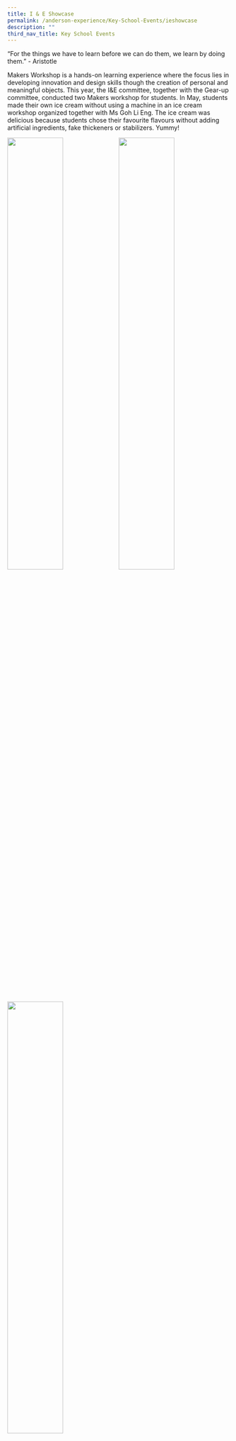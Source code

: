 ```yaml
---
title: I & E Showcase
permalink: /anderson-experience/Key-School-Events/ieshowcase
description: ""
third_nav_title: Key School Events
---
```

“For the things we have to learn before we can do them, we learn by doing them.” - Aristotle

Makers Workshop is a hands-on learning experience where the focus lies in developing innovation and design skills though the creation of personal and meaningful objects. This year, the I&E committee, together with the Gear-up committee, conducted two Makers workshop for students. In May, students made their own ice cream without using a machine in an ice cream workshop organized together with Ms Goh Li Eng. The ice cream was delicious because students chose their favourite flavours without adding artificial ingredients, fake thickeners or stabilizers. Yummy!

<img src="/images/I_E_pic1.png" 
     style="width:50%">
<img src="/images/I_E_pic2.png" 
     style="width:50%; float:right;">
<img src="/images/I_E_pic3.png" 
     style="width:50%">
<img src="/images/I_E_pic4.png" 
     style="width:50%">

In September, students designed and assembled solar-powered Lego car in this Makers Workshop. They competed among groups to see whose car was the fastest.

<img src="/images/I_E_pic5.png" 
     style="width:50%"><img src="/images/I_E_pic6.png" 
     style="width:50%;float:right;"><img src="/images/I_E_pic7.png" 
     style="width:50%"><img src="/images/I_E_pic8.png" 
     style="width:50%"><img src="/images/I_E_pic9.png" 
     style="width:50%">
		 
**Secondary 1 - IPW Projects**

Secondary 1 students presenting their IPW projects online via Zoom 

![](/images/Sec1_IPW_zoom1.jpeg)
![](/images/Sec1_IPW_zoom2.jpeg)
![](/images/Sec1_IPW_zoom3%20(1).jpeg)
![](/images/Sec1_IPW_zoom4.jpeg)

Secondary 1 students IPW slides:

[IPW 1](https://andersonsec.moe.edu.sg/qql/slot/u202/The%20Anderson%20Experience/I%20&%20E%20Showcase/IPW%201.pdf)

[IPW 2](https://andersonsec.moe.edu.sg/qql/slot/u202/The%20Anderson%20Experience/I%20&%20E%20Showcase/IPW%202.pdf)

[IPW 3](https://andersonsec.moe.edu.sg/qql/slot/u202/The%20Anderson%20Experience/I%20&%20E%20Showcase/IPW%203.pdf)

[IPW 4](https://andersonsec.moe.edu.sg/qql/slot/u202/The%20Anderson%20Experience/I%20&%20E%20Showcase/IPW%204.pdf)

[IPW 5](https://andersonsec.moe.edu.sg/qql/slot/u202/The%20Anderson%20Experience/I%20&%20E%20Showcase/IPW%205.pdf)

[IPW 6](https://andersonsec.moe.edu.sg/qql/slot/u202/The%20Anderson%20Experience/I%20&%20E%20Showcase/IPW%206.pdf)

[IPW 7](https://andersonsec.moe.edu.sg/qql/slot/u202/The%20Anderson%20Experience/I%20&%20E%20Showcase/IPW%207.pdf)

Maker's Workshop (July 2020)


Students created their personal coffee cup using the coiling method in this pottery workshop organized by Mr Hairol, Gear-Up programme and I&E committee

![](/images/Maker_W3.jpeg)
![](/images/Maker_W2.jpeg)
![](/images/Maker_W1.jpeg)
![](/images/Maker_W4.jpeg)

**Innovator's Project 2020**

[Adjustable Walkers - Xin Jie and Le Qi](https://andersonsec.moe.edu.sg/qql/slot/u202/The%20Anderson%20Experience/I%20&%20E%20Showcase/Adjustable%20Walkers_xin%20jie%20and%20le%20qi-2-2.pdf)

[Heat and Ultrasoni-sensing Wristband - Melissa and Ruo Yun ](https://andersonsec.moe.edu.sg/qql/slot/u202/The%20Anderson%20Experience/I%20&%20E%20Showcase/Heat%20and%20Ultrasoni-sensing%20Wristband_Marissa%20&%20RuoYun.pdf)

[Improved Walking Stick - Jerica and Cherry ](https://andersonsec.moe.edu.sg/qql/slot/u202/The%20Anderson%20Experience/I%20&%20E%20Showcase/Improved%20Walking%20Stick_Jerica%20and%20Cherry-2-2.pdf)

[Material Layering of Car Prog - Jayden and Sida](https://andersonsec.moe.edu.sg/qql/slot/u202/The%20Anderson%20Experience/I%20&%20E%20Showcase/Material%20Layering%20of%20Car-Prog-Jayden-and-Sida-2_1.pdf)

[Navigation Robot - Brandon and Kuan Ee](https://andersonsec.moe.edu.sg/qql/slot/u202/The%20Anderson%20Experience/I%20&%20E%20Showcase/Navigation%20Robot%20-%20Brandon%20&%20Kuan%20Ee.pdf)

[Smart Watch - Seah Jin Juan and Chye Pin Ke](https://andersonsec.moe.edu.sg/qql/slot/u202/The%20Anderson%20Experience/I%20&%20E%20Showcase/Smart%20Watch%20-%20Seah%20Jin%20Juan%20and%20Chye%20Pin%20Ke.pdf)